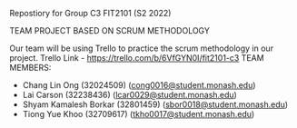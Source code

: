 Repostiory for Group C3 FIT2101 (S2 2022)

TEAM PROJECT BASED ON SCRUM METHODOLOGY

Our team will be using Trello to practice the scrum methodology in our project.
Trello Link - https://trello.com/b/6VfGYN0I/fit2101-c3
TEAM MEMBERS:
- Chang Lin Ong            (32024509) (cong0016@student.monash.edu)
- Lai Carson               (32238436) (lcar0029@student.monash.edu)
- Shyam Kamalesh Borkar    (32801459) (sbor0018@student.monash.edu)
- Tiong Yue Khoo           (32709617) (tkho0017@student.monash.edu)

